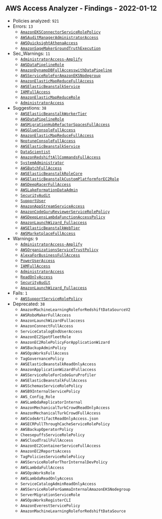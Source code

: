 ## AWS Access Analyzer - Findings - 2022-01-12

- Policies analyzed: `921`
- Errors: `13`
  - [`AmazonEKSConnectorServiceRolePolicy`](./AmazonEKSConnectorServiceRolePolicy.json)
  - [`AWSAuditManagerAdministratorAccess`](./AWSAuditManagerAdministratorAccess.json)
  - [`AWSQuicksightAthenaAccess`](./AWSQuicksightAthenaAccess.json)
  - [`AmazonSageMakerGroundTruthExecution`](./AmazonSageMakerGroundTruthExecution.json)
- Sec_Warnings: `11`
  - [`AdministratorAccess-Amplify`](./AdministratorAccess-Amplify.json)
  - [`AWSDataPipelineRole`](./AWSDataPipelineRole.json)
  - [`AmazonDynamoDBFullAccesswithDataPipeline`](./AmazonDynamoDBFullAccesswithDataPipeline.json)
  - [`AWSServiceRoleForAmazonEKSNodegroup`](./AWSServiceRoleForAmazonEKSNodegroup.json)
  - [`AmazonElasticMapReduceFullAccess`](./AmazonElasticMapReduceFullAccess.json)
  - [`AWSElasticBeanstalkService`](./AWSElasticBeanstalkService.json)
  - [`IAMFullAccess`](./IAMFullAccess.json)
  - [`AmazonElasticMapReduceRole`](./AmazonElasticMapReduceRole.json)
  - [`AdministratorAccess`](./AdministratorAccess.json)
- Suggestions: `38`
  - [`AWSElasticBeanstalkWorkerTier`](./AWSElasticBeanstalkWorkerTier.json)
  - [`AWSDataPipelineRole`](./AWSDataPipelineRole.json)
  - [`AWSMigrationHubRefactorSpacesFullAccess`](./AWSMigrationHubRefactorSpacesFullAccess.json)
  - [`AWSGlueConsoleFullAccess`](./AWSGlueConsoleFullAccess.json)
  - [`AmazonElasticMapReduceFullAccess`](./AmazonElasticMapReduceFullAccess.json)
  - [`NeptuneConsoleFullAccess`](./NeptuneConsoleFullAccess.json)
  - [`AWSElasticBeanstalkService`](./AWSElasticBeanstalkService.json)
  - [`DataScientist`](./DataScientist.json)
  - [`AmazonRedshiftAllCommandsFullAccess`](./AmazonRedshiftAllCommandsFullAccess.json)
  - [`SystemAdministrator`](./SystemAdministrator.json)
  - [`AWSBatchFullAccess`](./AWSBatchFullAccess.json)
  - [`AWSElasticBeanstalkRoleCore`](./AWSElasticBeanstalkRoleCore.json)
  - [`AWSElasticBeanstalkCustomPlatformforEC2Role`](./AWSElasticBeanstalkCustomPlatformforEC2Role.json)
  - [`AWSDeepRacerFullAccess`](./AWSDeepRacerFullAccess.json)
  - [`AWSLakeFormationDataAdmin`](./AWSLakeFormationDataAdmin.json)
  - [`SecurityAudit`](./SecurityAudit.json)
  - [`SupportUser`](./SupportUser.json)
  - [`AmazonAppStreamServiceAccess`](./AmazonAppStreamServiceAccess.json)
  - [`AmazonCodeGuruReviewerServiceRolePolicy`](./AmazonCodeGuruReviewerServiceRolePolicy.json)
  - [`AWSDeepLensLambdaFunctionAccessPolicy`](./AWSDeepLensLambdaFunctionAccessPolicy.json)
  - [`AmazonLaunchWizard_Fullaccess`](./AmazonLaunchWizard_Fullaccess.json)
  - [`AWSElasticBeanstalkWebTier`](./AWSElasticBeanstalkWebTier.json)
  - [`AWSMarketplaceFullAccess`](./AWSMarketplaceFullAccess.json)
- Warnings: `9`
  - [`AdministratorAccess-Amplify`](./AdministratorAccess-Amplify.json)
  - [`AWSOrganizationsServiceTrustPolicy`](./AWSOrganizationsServiceTrustPolicy.json)
  - [`AlexaForBusinessFullAccess`](./AlexaForBusinessFullAccess.json)
  - [`PowerUserAccess`](./PowerUserAccess.json)
  - [`IAMFullAccess`](./IAMFullAccess.json)
  - [`AdministratorAccess`](./AdministratorAccess.json)
  - [`ReadOnlyAccess`](./ReadOnlyAccess.json)
  - [`SecurityAudit`](./SecurityAudit.json)
  - [`AmazonLaunchWizard_Fullaccess`](./AmazonLaunchWizard_Fullaccess.json)
- Fails: `1`
  - [`AWSSupportServiceRolePolicy`](./AWSSupportServiceRolePolicy.json)
- Deprecated: `38`
  - `AmazonMachineLearningRoleforRedshiftDataSourceV2`
  - `AWSRoboMakerFullAccess`
  - `AmazonLaunchWizardFullaccess`
  - `AmazonConnectFullAccess`
  - `ServiceCatalogEndUserAccess`
  - `AmazonEC2SpotFleetRole`
  - `AmazonEC2RolePolicyForApplicationWizard`
  - `AWSBackupAdminPolicy`
  - `AWSOpsWorksFullAccess`
  - `TagGovernancePolicy`
  - `AWSElasticBeanstalkReadOnlyAccess`
  - `AmazonApplicationWizardFullaccess`
  - `AWSServiceRoleForCodeGuruProfiler`
  - `AWSElasticBeanstalkFullAccess`
  - `AWSSchemasServiceRolePolicy`
  - `AWSB9InternalServicePolicy`
  - `AWS_Config_Role`
  - `AWSLambdaReplicatorInternal`
  - `AmazonMechanicalTurkCrowdReadOnlyAccess`
  - `AmazonMechanicalTurkCrowdFullAccess`
  - `AWSCodeArtifactReadOnlyAccess.json`
  - `AWSECRPullThroughCacheServiceRolePolicy`
  - `AWSBackupOperatorPolicy`
  - `CheesepuffsServiceRolePolicy`
  - `AWSCloudTrailFullAccess`
  - `AmazonEC2ContainerServiceFullAccess`
  - `AmazonEC2ReportsAccess`
  - `TagPoliciesServiceRolePolicy`
  - `AWSServiceRoleForThorInternalDevPolicy`
  - `AWSLambdaFullAccess`
  - `AWSOpsWorksRole`
  - `AWSLambdaReadOnlyAccess`
  - `ServiceCatalogAdminReadOnlyAccess`
  - `AWSServiceRoleForGammaInternalAmazonEKSNodegroup`
  - `ServerMigrationServiceRole`
  - `AWSOpsWorksRegisterCLI`
  - `AmazonEverestServicePolicy`
  - `AmazonMachineLearningRoleforRedshiftDataSource`
